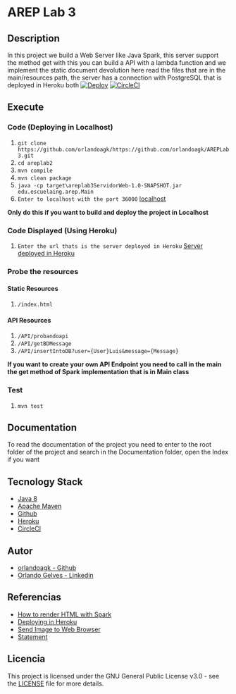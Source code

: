 # AREP Lab 3

## Description
In this project we build a Web Server like Java Spark, this server support the method get with this you can build a API with a lambda function and we implement the static document devolution here read the files that are in the main/resources path, the server has a connection with PostgreSQL that is deployed in Heroku both
[![Deploy](https://www.herokucdn.com/deploy/button.svg)](https://areplab3.herokuapp.com/)
[![CircleCI](https://circleci.com/gh/orlandoagk//AREPLab3.svg?style=svg)](https://circleci.com/gh/orlandoagk//AREPLab3)
## Execute
### Code (Deploying in Localhost)
1. `git clone https://github.com/orlandoagk/https://github.com/orlandoagk/AREPLab3.git`
2. `cd areplab2`
3. `mvn compile`
4. `mvn clean package`
5. `java -cp target\areplab3ServidorWeb-1.0-SNAPSHOT.jar edu.escuelaing.arep.Main`
6. `Enter to localhost with the port 36000` [localhost](localhost:36000)

**Only do this if you want to build and deploy the project in Localhost**
### Code Displayed (Using Heroku)
1. `Enter the url thats is the server deployed in Heroku` [Server deployed in Heroku](https://areplab3.herokuapp.com)

### Probe the resources
#### Static Resources
1. `/index.html`

#### API Resources
1. `/API/probandoapi`
2. `/API/getBDMessage`
3. `/API/insertIntoDB?user={User}Luis&message={Message}`


**If you want to create your own API Endpoint you need to call in the main the get method of Spark implementation that is in Main class**

### Test
1. `mvn test`


## Documentation
To read the documentation of the project you need to enter to the root folder of the project and search in the Documentation folder, open the Index if you want

## Tecnology Stack
- [Java 8](https://www.java.com/es/download/)
- [Apache Maven](https://maven.apache.org/)
- [Github](https://www.github.com/)
- [Heroku](https://www.heroku.com)
- [CircleCI](https://www.circleci.com)

## Autor
- [orlandoagk - Github](https://www.github.com/orlandoagk)
- [Orlando Gelves - Linkedin](https://www.linkedin.com/in/orlando-antonio-gelves-kerguelen-11445b1a5/)

## Referencias
- [How to render HTML with Spark](http://campusvirtual.escuelaing.edu.co/moodle/pluginfile.php/129029/mod_resource/content/1/SparkWebApp.java)
- [Deploying in Heroku](https://devcenter.heroku.com/articles/git)
- [Send Image to Web Browser](https://stackoverflow.com/questions/40101964/send-images-to-browser-client)
- [Statement](http://campusvirtual.escuelaing.edu.co/moodle/pluginfile.php/222974/mod_resource/content/0/NamesNetworkClientService.pdf)

## Licencia
This project is licensed under the GNU General Public License v3.0 - see the [LICENSE](/LICENSE) file for more details.
